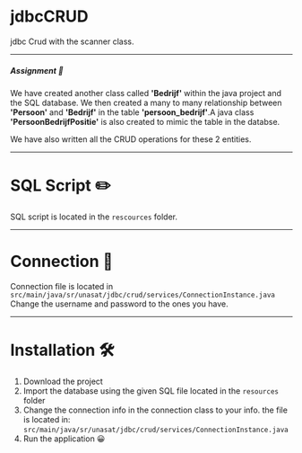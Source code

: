 # jdbcCRUD
jdbc Crud with the scanner class.

---

##### Assignment 📝
We have created another class called **'Bedrijf'** within the java project and the SQL database.
We then created a many to many relationship between **'Persoon'** and **'Bedrijf'** in the table 
**'persoon_bedrijf'**.A java class **'PersoonBedrijfPositie'** is also created to mimic the table in the databse.

We have also written all the CRUD operations for these 2 entities.

---

# SQL Script ✏️
SQL script is located in the `rescources` folder.

---

# Connection 🔗
Connection file is located in `src/main/java/sr/unasat/jdbc/crud/services/ConnectionInstance.java`
Change the username and password to the ones you have.

---

# Installation 🛠️

1. Download the project
2. Import the database using the given SQL file located in the `resources` folder
3. Change the connection info in the connection class to your info. the file is located in:
   `src/main/java/sr/unasat/jdbc/crud/services/ConnectionInstance.java`
4. Run the application 😀



    